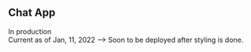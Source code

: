 ## Chat App
In production </br>
Current as of Jan, 11, 2022 --> Soon to be deployed after styling is done.
